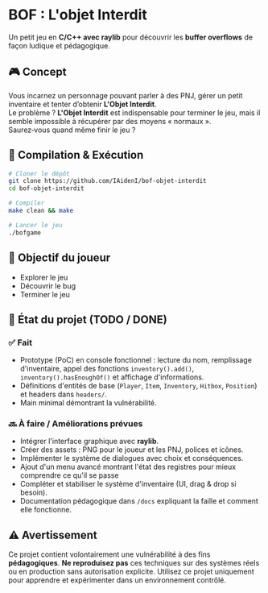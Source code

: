 # BOF : L'objet Interdit

Un petit jeu en **C/C++ avec raylib** pour découvrir les **buffer overflows** de façon ludique et pédagogique.

## 🎮 Concept
Vous incarnez un personnage pouvant parler à des PNJ, gérer un petit inventaire et tenter d’obtenir **L'Objet Interdit**.  
Le problème ? **L'Objet Interdit** est indispensable pour terminer le jeu, mais il semble impossible à récupérer par des moyens « normaux ».  
Saurez‑vous quand même finir le jeu ?

## 🚀 Compilation & Exécution
```bash
# Cloner le dépôt
git clone https://github.com/IAidenI/bof-objet-interdit
cd bof-objet-interdit

# Compiler
make clean && make

# Lancer le jeu
./bofgame
```

## 🎯 Objectif du joueur
- Explorer le jeu  
- Découvrir le bug  
- Terminer le jeu

## 📌 État du projet (TODO / DONE)
### ✅ Fait
- Prototype (PoC) en console fonctionnel : lecture du nom, remplissage d'inventaire, appel des fonctions `inventory().add()`, `inventory().hasEnoughOf()` et affichage d'informations.
- Définitions d'entités de base (`Player`, `Item`, `Inventory`, `Hitbox`, `Position`) et headers dans `headers/`.
- Main minimal démontrant la vulnérabilité.

### 🔜 À faire / Améliorations prévues
- Intégrer l'interface graphique avec **raylib**.
- Créer des assets : PNG pour le joueur et les PNJ, polices et icônes.
- Implémenter le système de dialogues avec choix et conséquences.
- Ajout d'un menu avancé montrant l'état des registres pour mieux comprendre ce qu'il se passe
- Compléter et stabiliser le système d'inventaire (UI, drag & drop si besoin).
- Documentation pédagogique dans `/docs` expliquant la faille et comment elle fonctionne.

## ⚠️ Avertissement
Ce projet contient volontairement une vulnérabilité à des fins **pédagogiques**. **Ne reproduisez pas** ces techniques sur des systèmes réels ou en production sans autorisation explicite. Utilisez ce projet uniquement pour apprendre et expérimenter dans un environnement contrôlé.
